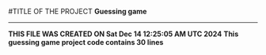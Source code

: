 #TITLE OF THE PROJECT
**Guessing game**
************************************************************
**THIS FILE WAS CREATED ON Sat Dec 14 12:25:05 AM UTC 2024**
**This guessing game project code contains 30 lines**
